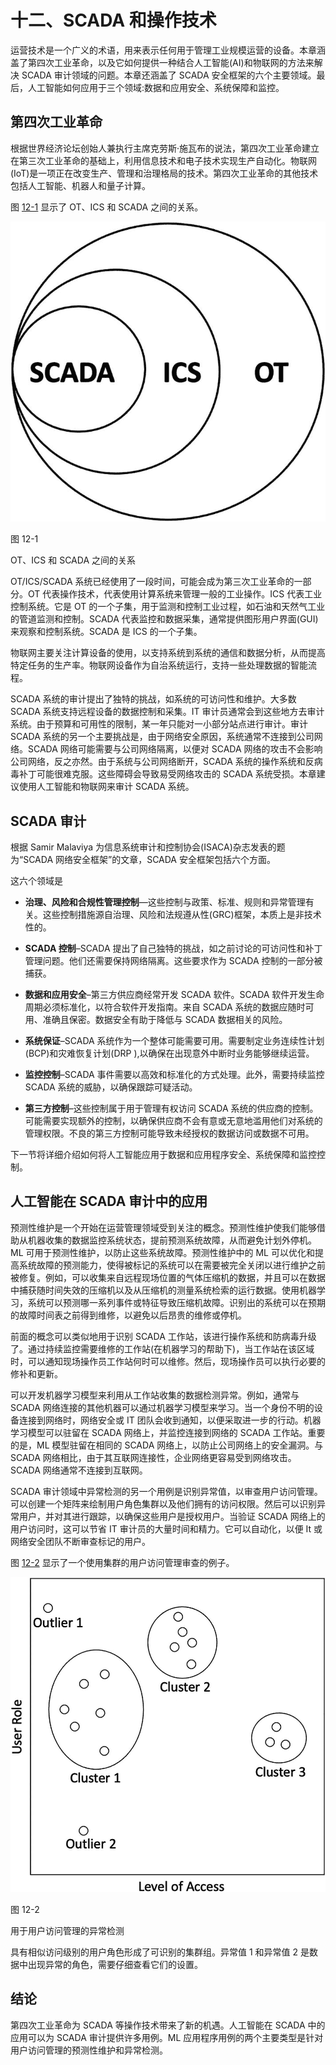 # 十二、SCADA 和操作技术

运营技术是一个广义的术语，用来表示任何用于管理工业规模运营的设备。本章涵盖了第四次工业革命，以及它如何提供一种结合人工智能(AI)和物联网的方法来解决 SCADA 审计领域的问题。本章还涵盖了 SCADA 安全框架的六个主要领域。最后，人工智能如何应用于三个领域:数据和应用安全、系统保障和监控。

## 第四次工业革命

根据世界经济论坛创始人兼执行主席克劳斯·施瓦布的说法，第四次工业革命建立在第三次工业革命的基础上，利用信息技术和电子技术实现生产自动化。物联网(IoT)是一项正在改变生产、管理和治理格局的技术。第四次工业革命的其他技术包括人工智能、机器人和量子计算。

图 [12-1](#Fig1) 显示了 OT、ICS 和 SCADA 之间的关系。

![](img/513842_1_En_12_Fig1_HTML.jpg)

图 12-1

OT、ICS 和 SCADA 之间的关系

OT/ICS/SCADA 系统已经使用了一段时间，可能会成为第三次工业革命的一部分。OT 代表操作技术，代表使用计算系统来管理一般的工业操作。ICS 代表工业控制系统。它是 OT 的一个子集，用于监测和控制工业过程，如石油和天然气工业的管道监测和控制。SCADA 代表监控和数据采集，通常提供图形用户界面(GUI)来观察和控制系统。SCADA 是 ICS 的一个子集。

物联网主要关注计算设备的使用，以支持系统到系统的通信和数据分析，从而提高特定任务的生产率。物联网设备作为自治系统运行，支持一些处理数据的智能流程。

SCADA 系统的审计提出了独特的挑战，如系统的可访问性和维护。大多数 SCADA 系统支持远程设备的数据控制和采集。IT 审计员通常会到这些地方去审计系统。由于预算和可用性的限制，某一年只能对一小部分站点进行审计。审计 SCADA 系统的另一个主要挑战是，由于网络安全原因，系统通常不连接到公司网络。SCADA 网络可能需要与公司网络隔离，以便对 SCADA 网络的攻击不会影响公司网络，反之亦然。由于系统与公司网络断开，SCADA 系统的操作系统和反病毒补丁可能很难克服。这些障碍会导致易受网络攻击的 SCADA 系统受损。本章建议使用人工智能和物联网来审计 SCADA 系统。

## SCADA 审计

根据 Samir Malaviya 为信息系统审计和控制协会(ISACA)杂志发表的题为“SCADA 网络安全框架”的文章，SCADA 安全框架包括六个方面。

这六个领域是

*   **治理、风险和合规性管理控制**—这些控制与政策、标准、规则和异常管理有关。这些控制措施源自治理、风险和法规遵从性(GRC)框架，本质上是非技术性的。

*   **SCADA 控制**–SCADA 提出了自己独特的挑战，如之前讨论的可访问性和补丁管理问题。他们还需要保持网络隔离。这些要求作为 SCADA 控制的一部分被捕获。

*   **数据和应用安全**–第三方供应商经常开发 SCADA 软件。SCADA 软件开发生命周期必须标准化，以符合软件开发指南。来自 SCADA 系统的数据应随时可用、准确且保密。数据安全有助于降低与 SCADA 数据相关的风险。

*   **系统保证**–SCADA 系统作为一个整体可能需要可用。需要制定业务连续性计划(BCP)和灾难恢复计划(DRP ),以确保在出现意外中断时业务能够继续运营。

*   **监控控制**–SCADA 事件需要以高效和标准化的方式处理。此外，需要持续监控 SCADA 系统的威胁，以确保跟踪可疑活动。

*   **第三方控制**–这些控制属于用于管理有权访问 SCADA 系统的供应商的控制。可能需要实现额外的控制，以确保供应商不会有意或无意地滥用他们对系统的管理权限。不良的第三方控制可能导致未经授权的数据访问或数据不可用。

下一节将详细介绍如何将人工智能应用于数据和应用程序安全、系统保障和监控控制。

## 人工智能在 SCADA 审计中的应用

预测性维护是一个开始在运营管理领域受到关注的概念。预测性维护使我们能够借助从机器收集的数据监控系统状态，提前预测系统故障，从而避免计划外停机。ML 可用于预测性维护，以防止这些系统故障。预测性维护中的 ML 可以优化和提高系统故障的预测能力，使得被标记的系统可以在需要被完全关闭以进行维护之前被修复。例如，可以收集来自远程现场位置的气体压缩机的数据，并且可以在数据中捕获随时间失效的压缩机以及从压缩机的测量系统检索的运行数据。使用机器学习，系统可以预测哪一系列事件或特征导致压缩机故障。识别出的系统可以在预期的故障时间表之前得到维修，以避免以后昂贵的维修或停机。

前面的概念可以类似地用于识别 SCADA 工作站，该进行操作系统和防病毒升级了。通过持续监控需要维修的工作站(在机器学习的帮助下)，当工作站在该区域时，可以通知现场操作员工作站何时可以维修。然后，现场操作员可以执行必要的修补和更新。

可以开发机器学习模型来利用从工作站收集的数据检测异常。例如，通常与 SCADA 网络连接的其他机器可以通过机器学习模型来学习。当一个身份不明的设备连接到网络时，网络安全或 IT 团队会收到通知，以便采取进一步的行动。机器学习模型可以驻留在 SCADA 网络上，并监控连接到网络的 SCADA 工作站。重要的是，ML 模型驻留在相同的 SCADA 网络上，以防止公司网络上的安全漏洞。与 SCADA 网络相比，由于其互联网连接性，企业网络更容易受到网络攻击。SCADA 网络通常不连接到互联网。

SCADA 审计领域中异常检测的另一个用例是识别异常值，以审查用户访问管理。可以创建一个矩阵来绘制用户角色集群以及他们拥有的访问权限。然后可以识别异常用户，并对其进行跟踪，以确保这些用户是授权用户。当验证 SCADA 网络上的用户访问时，这可以节省 IT 审计员的大量时间和精力。它可以自动化，以便 It 或网络安全团队不断审查标记的用户。

图 [12-2](#Fig2) 显示了一个使用集群的用户访问管理审查的例子。

![](img/513842_1_En_12_Fig2_HTML.jpg)

图 12-2

用于用户访问管理的异常检测

具有相似访问级别的用户角色形成了可识别的集群组。异常值 1 和异常值 2 是数据中出现异常的角色，需要仔细查看它们的设置。

## 结论

第四次工业革命为 SCADA 等操作技术带来了新的机遇。人工智能在 SCADA 中的应用可以为 SCADA 审计提供许多用例。ML 应用程序用例的两个主要类型是针对用户访问管理的预测性维护和异常检测。